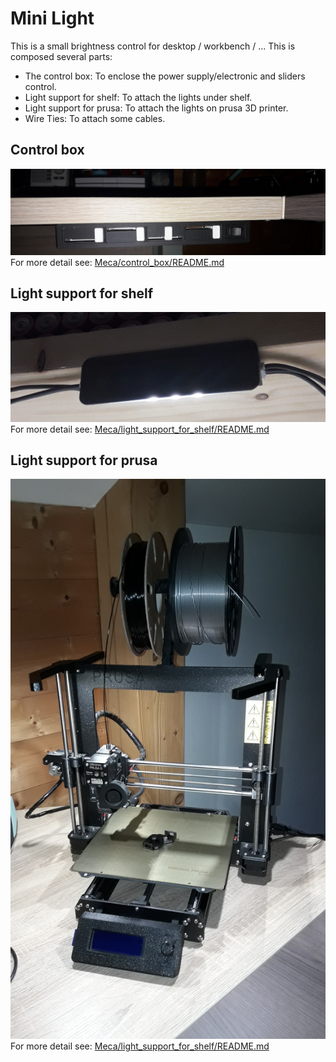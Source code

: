 # Mini Light
This is a small brightness control for desktop / workbench  / ... 
This is composed several parts:
- The control box: To enclose the power supply/electronic and sliders control.
- Light support for shelf: To attach the lights under shelf.
- Light support for prusa: To attach the lights  on prusa 3D printer.
- Wire Ties: To attach some cables.

## Control box
![Front view](Meca/control_box/photos/20220521_212042.jpg) 
For more detail see: [Meca/control_box/README.md](Meca/control_box/README.md) 

## Light support for shelf
![Front view](Meca/light_support_for_shelf/photos/20220313_155500.jpg) 
For more detail see: [Meca/light_support_for_shelf/README.md](Meca/light_support_for_shelf/README.md) 

## Light support for prusa
![Front view](Meca/light_support_for_prusa/photos/20220701_212322.jpg) 
For more detail see: [Meca/light_support_for_shelf/README.md](Meca/light_support_for_prusa/README.md) 